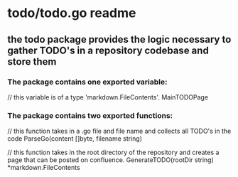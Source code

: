 # todo/todo.go readme

## the todo package provides the logic necessary to gather TODO's in a repository codebase and store them

### The package contains one exported variable:

// this variable is of a type 'markdown.FileContents'.
MainTODOPage

### The package contains two exported functions:

// this function takes in a .go file and file name and collects all TODO's in the code
ParseGo(content []byte, filename string) 

// this function takes in the root directory of the repository and creates a page that can be posted on confluence.
GenerateTODO(rootDir string) *markdown.FileContents
